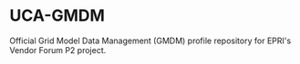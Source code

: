 # UCA-GMDM
Official Grid Model Data Management (GMDM) profile repository for EPRI's Vendor Forum P2 project.
